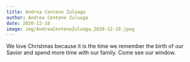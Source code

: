 ```yaml
---
title: Andrea Centeno Zuluaga
author: Andrea Centeno Zuluaga
date: 2020-12-18
image: img/AndreaCentenoZuluaga_2020-12-18.jpeg
---
```


We love Christmas because it is the time we remember the birth of our Savior and spend more time with our family. Come see our window.
